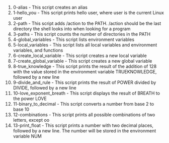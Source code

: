 1. 0-alias - This script creates an alias
2. 1-hello_you - This script prints hello user, where user is the current Linux user
3. 2-path - This script adds /action to the PATH. /action should be the last directory the shell looks into when looking for a program
4. 3-paths - This script counts the number of directories in the PATH
5. 4-global_variables - This script lists environment variables
6. 5-local_variables - This script lists all local variables and environment variables, and functions
7. 6-create_local_variable - This script creates a new local variable
8. 7-create_global_variable - This script creates a new global variable
9. 8-true_knowledge - This script prints the result of the addition of 128 with the value stored in the environment variable TRUEKNOWLEDGE, followed by a new line
10. 9-divide_and_rule - This script prints the result of POWER divided by DIVIDE, followed by a new line
11. 10-love_exponent_breath - This script displays the result of BREATH to the power LOVE
12. 11-binary_to_decimal - This script converts a number from base 2 to base 10
13. 12-combinations - This script prints all possible combinations of two letters, except oo
14. 13-print_float - This script prints a number with two decimal places, followed by a new line. The number will be stored in the environment variable NUM
